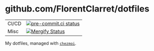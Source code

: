 # github.com/FlorentClarret/dotfiles

|       |                                                                  |
|-------|------------------------------------------------------------------|
| CI/CD | [![pre-commit.ci status][pre-commit-badge]][pre-commit-result]   |
| Misc  | [![Mergify Status][mergify-badge]][mergify-website]              |

My dotfiles, managed with [`chezmoi`][chezmoi-website].

[chezmoi-website]: https://github.com/twpayne/chezmoi
[mergify-website]: https://mergify.com
[mergify-badge]: https://img.shields.io/endpoint.svg?url=https://api.mergify.com/v1/badges/FlorentClarret/dotfiles&style=flat
[pre-commit-badge]: https://results.pre-commit.ci/badge/github/FlorentClarret/dotfiles/main.svg
[pre-commit-result]: https://results.pre-commit.ci/latest/github/FlorentClarret/dotfiles/main
